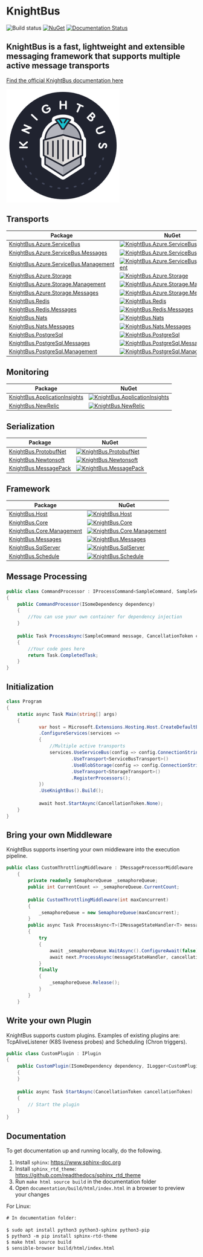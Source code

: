 # KnightBus

![Build status](https://github.com/BookBeat/knightbus/actions/workflows/dotnet.yaml/badge.svg?branch=master)
[![NuGet](https://img.shields.io/nuget/v/KnightBus.Core.svg)](https://www.nuget.org/packages/KnightBus.Core/)
[![Documentation Status](https://readthedocs.org/projects/knightbus/badge/?version=latest)](https://knightbus.readthedocs.io/en/latest/?badge=latest)

## KnightBus is a fast, lightweight and extensible messaging framework that supports multiple active message transports


[Find the official KnightBus documentation here](https://knightbus.readthedocs.io/)

<img src="documentation/media/images/knightbus-logo.png" alt="KnightBus Logo" width="300"/>

## Transports
| Package                                                                                                        | NuGet                                                                                                                                                                                       |
|----------------------------------------------------------------------------------------------------------------|---------------------------------------------------------------------------------------------------------------------------------------------------------------------------------------------|
| [KnightBus.Azure.ServiceBus](https://www.nuget.org/packages/KnightBus.Azure.ServiceBus/)                       | [![KnightBus.Azure.ServiceBus](https://img.shields.io/nuget/v/KnightBus.Azure.ServiceBus.svg)](https://www.nuget.org/packages/KnightBus.Azure.ServiceBus/)                                  |
| [KnightBus.Azure.ServiceBus.Messages](https://www.nuget.org/packages/KnightBus.Azure.ServiceBus.Messages/)     | [![KnightBus.Azure.ServiceBus.Messages](https://img.shields.io/nuget/v/KnightBus.Azure.ServiceBus.Messages.svg)](https://www.nuget.org/packages/KnightBus.Azure.ServiceBus.Messages/)       |
| [KnightBus.Azure.ServiceBus.Management](https://www.nuget.org/packages/KnightBus.Azure.ServiceBus.Management/) | [![KnightBus.Azure.ServiceBus.Management](https://img.shields.io/nuget/v/KnightBus.Azure.ServiceBus.Management.svg)](https://www.nuget.org/packages/KnightBus.Azure.ServiceBus.Management/) |
| [KnightBus.Azure.Storage](https://www.nuget.org/packages/KnightBus.Azure.Storage/)                             | [![KnightBus.Azure.Storage](https://img.shields.io/nuget/v/KnightBus.Azure.Storage.svg)](https://www.nuget.org/packages/KnightBus.Azure.Storage/)                                           |
| [KnightBus.Azure.Storage.Management](https://www.nuget.org/packages/KnightBus.Azure.Storage.Management/)                 | [![KnightBus.Azure.Storage.Management](https://img.shields.io/nuget/v/KnightBus.Azure.Storage.Management.svg)](https://www.nuget.org/packages/KnightBus.Azure.Storage.Management/)                    |
| [KnightBus.Azure.Storage.Messages](https://www.nuget.org/packages/KnightBus.Azure.Storage.Messages/)           | [![KnightBus.Azure.Storage.Messages](https://img.shields.io/nuget/v/KnightBus.Azure.Storage.Messages.svg)](https://www.nuget.org/packages/KnightBus.Azure.Storage.Messages/)                |
| [KnightBus.Redis](https://www.nuget.org/packages/KnightBus.Redis/)                                             | [![KnightBus.Redis](https://img.shields.io/nuget/v/KnightBus.Redis.svg)](https://www.nuget.org/packages/KnightBus.Redis/)                                                                   |
| [KnightBus.Redis.Messages](https://www.nuget.org/packages/KnightBus.Redis.Messages/)                           | [![KnightBus.Redis.Messages](https://img.shields.io/nuget/v/KnightBus.Redis.Messages.svg)](https://www.nuget.org/packages/KnightBus.Redis.Messages/)                                        |
| [KnightBus.Nats](https://www.nuget.org/packages/KnightBus.Nats/)                                               | [![KnightBus.Nats](https://img.shields.io/nuget/v/KnightBus.Nats.svg)](https://www.nuget.org/packages/KnightBus.Nats/)                                                                      |
| [KnightBus.Nats.Messages](https://www.nuget.org/packages/KnightBus.Nats.Messages/)                             | [![KnightBus.Nats.Messages](https://img.shields.io/nuget/v/KnightBus.Nats.Messages.svg)](https://www.nuget.org/packages/KnightBus.Nats.Messages/)                                           |
| [KnightBus.PostgreSql](https://www.nuget.org/packages/KnightBus.PostgreSql/)                                   | [![KnightBus.PostgreSql](https://img.shields.io/nuget/v/KnightBus.PostgreSql.svg)](https://www.nuget.org/packages/KnightBus.PostgreSql/)                                                    |
| [KnightBus.PostgreSql.Messages](https://www.nuget.org/packages/KnightBus.PostgreSql.Messages/)                 | [![KnightBus.PostgreSql.Messages](https://img.shields.io/nuget/v/KnightBus.PostgreSql.Messages.svg)](https://www.nuget.org/packages/KnightBus.PostgreSql.Messages/)                         |
| [KnightBus.PostgreSql.Management](https://www.nuget.org/packages/KnightBus.PostgreSql.Management/)             | [![KnightBus.PostgreSql.Management](https://img.shields.io/nuget/v/KnightBus.PostgreSql.Management.svg)](https://www.nuget.org/packages/KnightBus.PostgreSql.Management/)                   |

## Monitoring
| Package                                                                                                    | NuGet                                                                                                                                                                                 |
|------------------------------------------------------------------------------------------------------------|---------------------------------------------------------------------------------------------------------------------------------------------------------------------------------------|
| [KnightBus.ApplicationInsights](https://www.nuget.org/packages/KnightBus.ApplicationInsights/)             | [![KnightBus.ApplicationInsights](https://img.shields.io/nuget/v/KnightBus.ApplicationInsights.svg)](https://www.nuget.org/packages/KnightBus.ApplicationInsights/)                   |
| [KnightBus.NewRelic](https://www.nuget.org/packages/KnightBus.NewRelic/)                                   | [![KnightBus.NewRelic](https://img.shields.io/nuget/v/KnightBus.NewRelic.svg)](https://www.nuget.org/packages/KnightBus.NewRelic/)                                                    |

## Serialization
| Package                                                                                                    | NuGet                                                                                                                                                                                 |
|------------------------------------------------------------------------------------------------------------|---------------------------------------------------------------------------------------------------------------------------------------------------------------------------------------|
| [KnightBus.ProtobufNet](https://www.nuget.org/packages/KnightBus.ProtobufNet/)                             | [![KnightBus.ProtobufNet](https://img.shields.io/nuget/v/KnightBus.ProtobufNet.svg)](https://www.nuget.org/packages/KnightBus.ProtobufNet/)                                           |
| [KnightBus.Newtonsoft](https://www.nuget.org/packages/KnightBus.Newtonsoft/)                               | [![KnightBus.Newtonsoft](https://img.shields.io/nuget/v/KnightBus.Newtonsoft.svg)](https://www.nuget.org/packages/KnightBus.Newtonsoft/)                                              |
| [KnightBus.MessagePack](https://www.nuget.org/packages/KnightBus.MessagePack/)                             | [![KnightBus.MessagePack](https://img.shields.io/nuget/v/KnightBus.MessagePack.svg)](https://www.nuget.org/packages/KnightBus.MessagePack/)                                           |

## Framework
| Package                                                                         | NuGet                                                                                                                                                                                 |
|---------------------------------------------------------------------------------|---------------------------------------------------------------------------------------------------------------------------------------------------------------------------------------|
| [KnightBus.Host](https://www.nuget.org/packages/KnightBus.Host/)                | [![KnightBus.Host](https://img.shields.io/nuget/v/KnightBus.Host.svg)](https://www.nuget.org/packages/KnightBus.Host/)                                                                |
| [KnightBus.Core](https://www.nuget.org/packages/KnightBus.Core/)                | [![KnightBus.Core](https://img.shields.io/nuget/v/KnightBus.Core.svg)](https://www.nuget.org/packages/KnightBus.Core/)                                                                |
| [KnightBus.Core.Management](https://www.nuget.org/packages/KnightBus.Core.Management/) | [![KnightBus.Core.Management](https://img.shields.io/nuget/v/KnightBus.Core.Management.svg)](https://www.nuget.org/packages/KnightBus.Core.Management/)                                                    |
| [KnightBus.Messages](https://www.nuget.org/packages/KnightBus.Messages/)        | [![KnightBus.Messages](https://img.shields.io/nuget/v/KnightBus.Messages.svg)](https://www.nuget.org/packages/KnightBus.Messages/)                                                    |
| [KnightBus.SqlServer](https://www.nuget.org/packages/KnightBus.SqlServer/)      | [![KnightBus.SqlServer](https://img.shields.io/nuget/v/KnightBus.SqlServer.svg)](https://www.nuget.org/packages/KnightBus.SqlServer/)                                                 |
| [KnightBus.Schedule](https://www.nuget.org/packages/KnightBus.Schedule/)        | [![KnightBus.Schedule](https://img.shields.io/nuget/v/KnightBus.Schedule.svg)](https://www.nuget.org/packages/KnightBus.Schedule/)                                                    |

## Message Processing
```csharp
public class CommandProcessor : IProcessCommand<SampleCommand, SampleSettings>,
{
    public CommandProcessor(ISomeDependency dependency)
    {
        //You can use your own container for dependency injection
    }

    public Task ProcessAsync(SampleCommand message, CancellationToken cancellationToken)
    {
        //Your code goes here
        return Task.CompletedTask;
    }
}
```

## Initialization
```csharp
class Program
{
    static async Task Main(string[] args)
    {
            var host = Microsoft.Extensions.Hosting.Host.CreateDefaultBuilder(args)
            .ConfigureServices(services =>
            {
                //Multiple active transports
                services.UseServiceBus(config => config.ConnectionString = "sb-connection")
                        .UseTransport<ServiceBusTransport>()
                        .UseBlobStorage(config => config.ConnectionString = "storage-connection")
                        .UseTransport<StorageTransport>()
                        .RegisterProcessors();
            })
            .UseKnightBus().Build();                

            await host.StartAsync(CancellationToken.None);
    }
}
```

## Bring your own Middleware

KnightBus supports inserting your own middleware into the execution pipeline.

```csharp
public class CustomThrottlingMiddleware : IMessageProcessorMiddleware
    {
        private readonly SemaphoreQueue _semaphoreQueue;
        public int CurrentCount => _semaphoreQueue.CurrentCount;

        public CustomThrottlingMiddleware(int maxConcurrent)
        {
            _semaphoreQueue = new SemaphoreQueue(maxConcurrent);
        }
        public async Task ProcessAsync<T>(IMessageStateHandler<T> messageStateHandler, IPipelineInformation pipelineInformation, IMessageProcessor next, CancellationToken cancellationToken) where T : class, IMessage
        {
            try
            {
                await _semaphoreQueue.WaitAsync().ConfigureAwait(false);
                await next.ProcessAsync(messageStateHandler, cancellationToken).ConfigureAwait(false);
            }
            finally
            {
                _semaphoreQueue.Release();
            }
        }
    }
```

## Write your own Plugin

KnightBus supports custom plugins. Examples of existing plugins are: TcpAliveListener (K8S liveness probes) and Scheduling (Chron triggers). 

```csharp
public class CustomPlugin : IPlugin
{
    public CustomPlugin(ISomeDependency dependency, ILogger<CustomPlugin> logger)
    {        
    }

    public async Task StartAsync(CancellationToken cancellationToken)
    {
        // Start the plugin
    }
}
```

## Documentation

To get documentation up and running locally, do the following.

1. Install `sphinx`: https://www.sphinx-doc.org
2. Install `sphinx_rtd_theme`: https://github.com/readthedocs/sphinx_rtd_theme
3. Run `make html source build` in the documentation folder
4. Open `documentation/build/html/index.html` in a browser to preview your changes

For Linux:

```console
# In documentation folder:

$ sudo apt install python3 python3-sphinx python3-pip
$ python3 -m pip install sphinx-rtd-theme
$ make html source build
$ sensible-browser build/html/index.html
```
